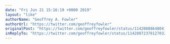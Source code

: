 ```yaml
---
date: "Fri Jun 21 15:16:19 +0000 2019"
layout: "like"
authorName: "Geoffrey A. Fowler"
authorUrl: "https://twitter.com/geoffreyfowler"
originalPost: "https://twitter.com/geoffreyfowler/status/1142088864804139008"
inReplyTo: "https://twitter.com/geoffreyfowler/status/1142087237812703232"
---
```

